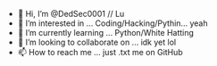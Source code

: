 - 👋 Hi, I’m @DedSec0001 // Lu
- 👀 I’m interested in ... Coding/Hacking/Pythin... yeah 
- 🌱 I’m currently learning ... Python/White Hatting
- 💞️ I’m looking to collaborate on ... idk yet lol
- 📫 How to reach me ... just .txt me on GitHub 

<!---
DedSec0001/DedSec0001 is a ✨ special ✨ repository because its `README.md` (this file) appears on your GitHub profile.
You can click the Preview link to take a look at your changes.
--->
